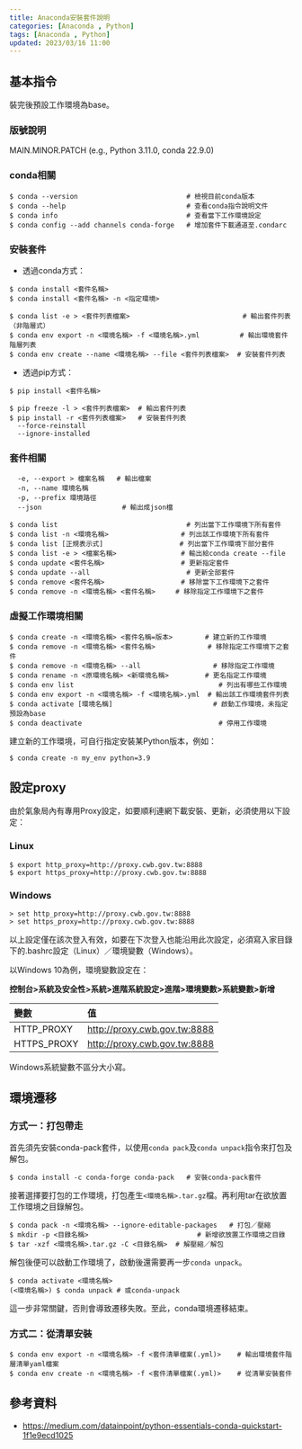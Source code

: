 ```yaml
---
title: Anaconda安裝套件說明
categories: [Anaconda , Python]
tags: [Anaconda , Python]
updated: 2023/03/16 11:00
---
```


## 基本指令

裝完後預設工作環境為base。

### 版號說明

MAIN.MINOR.PATCH (e.g., Python 3.11.0, conda 22.9.0)

### conda相關
```console
$ conda --version                           # 檢視目前conda版本
$ conda --help                              # 查看conda指令說明文件
$ conda info                                # 查看當下工作環境設定
$ conda config --add channels conda-forge   # 增加套件下載通道至.condarc
```

### 安裝套件

- 透過conda方式：
```console
$ conda install <套件名稱>
$ conda install <套件名稱> -n <指定環境>

$ conda list -e > <套件列表檔案>                            # 輸出套件列表（非階層式）
$ conda env export -n <環境名稱> -f <環境名稱>.yml          # 輸出環境套件階層列表
$ conda env create --name <環境名稱> --file <套件列表檔案>  # 安裝套件列表
```

- 透過pip方式：
```console
$ pip install <套件名稱>

$ pip freeze -l > <套件列表檔案>  # 輸出套件列表
$ pip install -r <套件列表檔案>   # 安裝套件列表
  --force-reinstall
  --ignore-installed
```


### 套件相關

```console
  -e, --export > 檔案名稱   # 輸出檔案
  -n, --name 環境名稱
  -p, --prefix 環境路徑
  --json                    # 輸出成json檔
```

```console
$ conda list                                # 列出當下工作環境下所有套件
$ conda list -n <環境名稱>                  # 列出該工作環境下所有套件
$ conda list [正規表示式]                   # 列出當下工作環境下部分套件
$ conda list -e > <檔案名稱>                # 輸出給conda create --file
$ conda update <套件名稱>                   # 更新指定套件
$ conda update --all                        # 更新全部套件
$ conda remove <套件名稱>                   # 移除當下工作環境下之套件
$ conda remove -n <環境名稱> <套件名稱>     # 移除指定工作環境下之套件
```

### 虛擬工作環境相關
```console
$ conda create -n <環境名稱> <套件名稱=版本>        # 建立新的工作環境
$ conda remove -n <環境名稱> <套件名稱>             # 移除指定工作環境下之套件
$ conda remove -n <環境名稱> --all                  # 移除指定工作環境
$ conda rename -n <原環境名稱> <新環境名稱>         # 更名指定工作環境
$ conda env list                                    # 列出有哪些工作環境
$ conda env export -n <環境名稱> -f <環境名稱>.yml  # 輸出該工作環境套件列表
$ conda activate [環境名稱]                         # 啟動工作環境，未指定預設為base
$ conda deactivate                                  # 停用工作環境
```

建立新的工作環境，可自行指定安裝某Python版本，例如：

```console
$ conda create -n my_env python=3.9
```

## 設定proxy

由於氣象局內有專用Proxy設定，如要順利連網下載安裝、更新，必須使用以下設定：

### Linux

```console
$ export http_proxy=http://proxy.cwb.gov.tw:8888
$ export https_proxy=http://proxy.cwb.gov.tw:8888
```

### Windows

```console
> set http_proxy=http://proxy.cwb.gov.tw:8888
> set https_proxy=http://proxy.cwb.gov.tw:8888
```

以上設定僅在該次登入有效，如要在下次登入也能沿用此次設定，必須寫入家目錄下的.bashrc設定（Linux）／環境變數（Windows）。

以Windows 10為例，環境變數設定在：

**控制台>系統及安全性>系統>進階系統設定>進階>環境變數>系統變數>新增**

| 變數          | 值                           |
| :------------ | :--------------------------- |
| HTTP_PROXY    | http://proxy.cwb.gov.tw:8888 |
| HTTPS_PROXY   | http://proxy.cwb.gov.tw:8888 |

Windows系統變數不區分大小寫。


## 環境遷移
### 方式一：打包帶走

首先須先安裝conda-pack套件，以使用`conda pack`及`conda unpack`指令來打包及解包。

```console
$ conda install -c conda-forge conda-pack   # 安裝conda-pack套件
```

接著選擇要打包的工作環境，打包產生`<環境名稱>.tar.gz`檔。再利用tar在欲放置工作環境之目錄解包。

```console
$ conda pack -n <環境名稱> --ignore-editable-packages   # 打包／壓縮
$ mkdir -p <目錄名稱>                           # 新增欲放置工作環境之目錄
$ tar -xzf <環境名稱>.tar.gz -C <目錄名稱>  # 解壓縮／解包
```

解包後便可以啟動工作環境了，啟動後還需要再一步`conda unpack`。

```console
$ conda activate <環境名稱>
(<環境名稱>) $ conda unpack # 或conda-unpack
```

這一步非常關鍵，否則會導致遷移失敗。至此，conda環境遷移結束。

### 方式二：從清單安裝
```console
$ conda env export -n <環境名稱> -f <套件清單檔案(.yml)>    # 輸出環境套件階層清單yaml檔案
$ conda env create -n <環境名稱> -f <套件清單檔案(.yml)>    # 從清單安裝套件
```

## 參考資料

- https://medium.com/datainpoint/python-essentials-conda-quickstart-1f1e9ecd1025